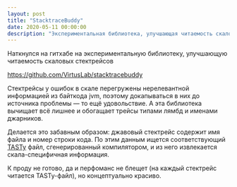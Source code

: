 ```yaml
---
layout: post
title: "StacktraceBuddy"
date: 2020-05-11 00:00:00
description: "Экспериментальная библиотека, улучшающая читаемость скаловых стектрейсов"
---
```


Наткнулся на гитхабе на экспериментальную библиотеку, улучшающую читаемость
скаловых стектрейсов

https://github.com/VirtusLab/stacktracebuddy

Стектрейсы у ошибок в скале перегружены нерелевантной информацией из байткода
jvm, поэтому докапываться в них до источника проблемы — то ещё удовольствие. А
эта библиотека вычищает всё лишнее и обогащает трейсы типами лямбд и именами
джарников.

Делается это забавным образом: джавовый стектрейс содержит имя файла и номер
строки кода. По этим данным ищется соответствующий
[TASTy](https://docs.scala-lang.org/scala3/guides/tasty-overview.html) файл,
сгенерированный компилятором, и из него извлекается скала-специфичная
информация.

К проду не готово, да и перфоманс не блещет (на каждый стектрейс читается
TASTy-файл), но концептуально красиво.

